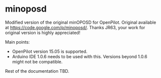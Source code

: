 # minoposd
Modified version of the original minOPOSD for OpenPilot. Original available at https://code.google.com/p/minoposd/.
Thanks JR63, your work for original version is highly appreciated!

Main points:
* OpenPilot version 15.05 is supported.
* Arduino IDE 1.0.6 needs to be used with this. Versions beyond 1.0.6 might not be compatible.

Rest of the documentation TBD.
